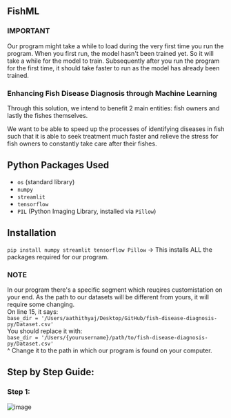 ## FishML

### IMPORTANT
Our program might take a while to load during the very first time you run the program. When you first run, the model hasn't been trained yet. So it will take a while for the model to train. Subsequently after you run the program for the first time, it should take faster to run as the model has already been trained.

### Enhancing Fish Disease Diagnosis through Machine Learning

Through this solution, we intend to benefit 2 main entities: fish owners and lastly the fishes themselves.

We want to be able to speed up the processes of identifying diseases in fish such that it is able to seek treatment much faster and relieve the stress for fish owners to constantly take care after their fishes. 

## Python Packages Used
- `os` (standard library)
- `numpy`
- `streamlit`
- `tensorflow`
- `PIL` (Python Imaging Library, installed via `Pillow`)

## Installation
`pip install numpy streamlit tensorflow Pillow` -> This installs ALL the packages required for our program.

### NOTE
In our program there's a specific segment which reuqires customistation on your end. As the path to our datasets will be different from yours, it will require some changing.<br />
On line 15, it says:<br />`base_dir = '/Users/aathithyaj/Desktop/GitHub/fish-disease-diagnosis-py/Dataset.csv'`<br />You should replace it with:<br />`base_dir = '/Users/{yourusername}/path/to/fish-disease-diagnosis-py/Dataset.csv'`<br />^ Change it to the path in which our program is found on your computer.

## Step by Step Guide:
### Step 1:
![image](https://github.com/kidscoots101/fish-disease-diagnosis-py/assets/102847271/6b2d9bda-56c4-4299-98b3-bb7ec4cd5576)




